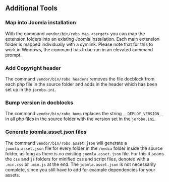 ## Additional Tools
### Map into Joomla installation
With the command `vendor/bin/robo map <target>` you can map the extension folders into an existing Joomla installation. Each main extension folder is mapped individually with a symlink. Please note that for this to work in Windows, the command has to be run in an elevated command prompt.

### Add Copyright header
The command `vendor/bin/robo headers` removes the file docblock from each php file in the source folder and adds in the header which has been set up in the `jorobo.ini`.

### Bump version in docblocks
The command `vendor/bin/robo bump` replaces the string `__DEPLOY_VERSION__` in all php files in the source folder with the version set in the `jorobo.ini`.

### Generate joomla.asset.json files
The command `vendor/bin/robo asset:json` will generate a `joomla.asset.json` file for every folder in the `/media` folder inside the source folder, as long as there is no existing `joomla.asset.json` file. For this it scans the `css` and `js` folders for minified css and script files, denoted with a `.min.css` or `.min.js` at the end. The `joomla.asset.json` is not necessarily complete, since you still have to add for example dependencies for your assets.
